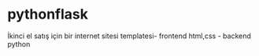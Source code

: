 # pythonflask
İkinci el satış için bir internet sitesi templatesi- frontend html,css - backend python
